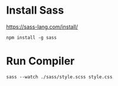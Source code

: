 # Install Sass 

https://sass-lang.com/install/

```
npm install -g sass
```

# Run Compiler 

```
sass --watch ./sass/style.scss style.css
```